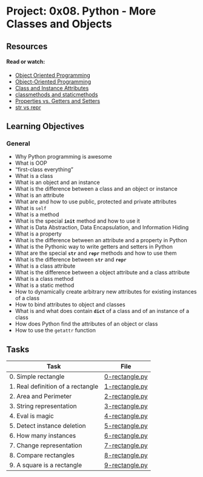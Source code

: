 # Project: 0x08. Python - More Classes and Objects

## Resources

#### Read or watch:

* [Object Oriented Programming](https://intranet.alxswe.com/rltoken/M-MFweENpRdEfRto_Gzlvg)
* [Object-Oriented Programming](https://intranet.alxswe.com/rltoken/_Awd8Gn4SBdq2FRd_bY8KA)
* [Class and Instance Attributes](https://intranet.alxswe.com/rltoken/SGQIevRxW6lTgr4jGDzXbw)
* [classmethods and staticmethods](https://intranet.alxswe.com/rltoken/Ij1EnTg02gtIknOkNv4xGA)
* [Properties vs. Getters and Setters](https://intranet.alxswe.com/rltoken/xjpk-jUNe0uGEzcNXbwIHQ)
* [str vs repr](https://intranet.alxswe.com/rltoken/iu1ILT-t6FMuZvk7vRvfuQ)
## Learning Objectives

### General

* Why Python programming is awesome 
* What is OOP
* “first-class everything”
* What is a class
* What is an object and an instance
* What is the difference between a class and an object or instance
* What is an attribute
* What are and how to use public, protected and private attributes
* What is <code>self</code>
* What is a method
* What is the special <code>__init__</code> method and how to use it
* What is Data Abstraction, Data Encapsulation, and Information Hiding
* What is a property
* What is the difference between an attribute and a property in Python
* What is the Pythonic way to write getters and setters in Python
* What are the special <code>__str__</code> and <code>__repr__</code> methods and how to use them
* What is the difference between <code>__str__</code> and <code>__repr__</code>
* What is a class attribute
* What is the difference between a object attribute and a class attribute
* What is a class method
* What is a static method
* How to dynamically create arbitrary new attributes for existing instances of a class
* How to bind attributes to object and classes
* What is and what does contain <code>__dict__</code> of a class and of an instance of a class
* How does Python find the attributes of an object or class
* How to use the <code>getattr</code> function
## Tasks

| Task | File |
| ---- | ---- |
| 0. Simple rectangle | [0-rectangle.py](./0-rectangle.py) |
| 1. Real definition of a rectangle | [1-rectangle.py](./1-rectangle.py) |
| 2. Area and Perimeter | [2-rectangle.py](./2-rectangle.py) |
| 3. String representation | [3-rectangle.py](./3-rectangle.py) |
| 4. Eval is magic | [4-rectangle.py](./4-rectangle.py) |
| 5. Detect instance deletion | [5-rectangle.py](./5-rectangle.py) |
| 6. How many instances | [6-rectangle.py](./6-rectangle.py) |
| 7. Change representation | [7-rectangle.py](./7-rectangle.py) |
| 8. Compare rectangles | [8-rectangle.py](./8-rectangle.py) |
| 9. A square is a rectangle | [9-rectangle.py](./9-rectangle.py) |

